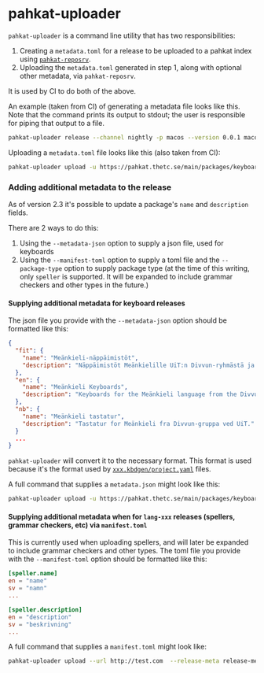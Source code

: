 # pahkat-uploader

`pahkat-uploader` is a command line utility that has two responsibilities:
1. Creating a `metadata.toml` for a release to be uploaded to a pahkat index using [`pahkat-reposrv`](https://github.com/divvun/pahkat-reposrv).
2. Uploading the `metadata.toml` generated in step 1, along with optional other metadata, via `pahkat-reposrv`.

It is used by CI to do both of the above.

An example (taken from CI) of generating a metadata file looks like this. Note that the command prints its output to stdout; the user is responsible for piping that output to a file.
```bash
pahkat-uploader release --channel nightly -p macos --version 0.0.1 macos-package -i 1 -s 14144 -p no.uit.giella.keyboards.fit.keyboardlayout.fit -u https://pahkat.uit.no/artifacts/keyboard-fit_0.0.1_macos.pkg -t system,user -r install,uninstall
```

Uploading a `metadata.toml` file looks like this (also taken from CI):
```bash
pahkat-uploader upload -u https://pahkat.thetc.se/main/packages/keyboard-fit -P ./metadata.toml
```

### Adding additional metadata to the release

As of version 2.3 it's possible to update a package's `name` and `description` fields.

There are 2 ways to do this:
1. Using the `--metadata-json` option to supply a json file, used for keyboards
2. Using the `--manifest-toml` option to supply a toml file and the `--package-type` option to supply package type (at the time of this writing, only `speller` is supported. It will be expanded to include grammar checkers and other types in the future.) 

#### Supplying additional metadata for keyboard releases
The json file you provide with the `--metadata-json` option should be formatted like this:
```json
{
  "fit": {
    "name": "Meänkieli-näppäimistöt",
    "description": "Näppäimistöt Meänkielille UiT:n Divvun-ryhmästä ja Giellatekno-ryhmästä."
  },
  "en": {
    "name": "Meänkieli Keyboards",
    "description": "Keyboards for the Meänkieli language from the Divvun and Giellatekno groups at UiT."
  },
  "nb": {
    "name": "Meänkieli tastatur",
    "description": "Tastatur for Meänkieli fra Divvun-gruppa ved UiT."
  }
  ...
}
```
`pahkat-uploader` will convert it to the necessary format. This format is used because it's the format used by [`xxx.kbdgen/project.yaml`](https://github.com/giellalt/keyboard-fit/blob/main/fit.kbdgen/project.yaml) files.

A full command that supplies a `metadata.json` might look like this:

```bash
pahkat-uploader upload -u https://pahkat.thetc.se/main/packages/keyboard-fit --release-meta ./metadata.toml --metadata-json ./metadata.json
```

#### Supplying additional metadata when for `lang-xxx` releases (spellers, grammar checkers, etc) via `manifest.toml`
This is currently used when uploading spellers, and will later be expanded to include grammar checkers and other types. The toml file you provide with the `--manifest-toml` option should be formatted like this:
```toml
[speller.name]
en = "name"
sv = "namn"
...

[speller.description]
en = "description"
sv = "beskrivning"
...
```

A full command that supplies a `manifest.toml` might look like:

```bash
pahkat-uploader upload --url http://test.com  --release-meta release-meta.toml --manifest-toml manifest.toml --package-type speller
```